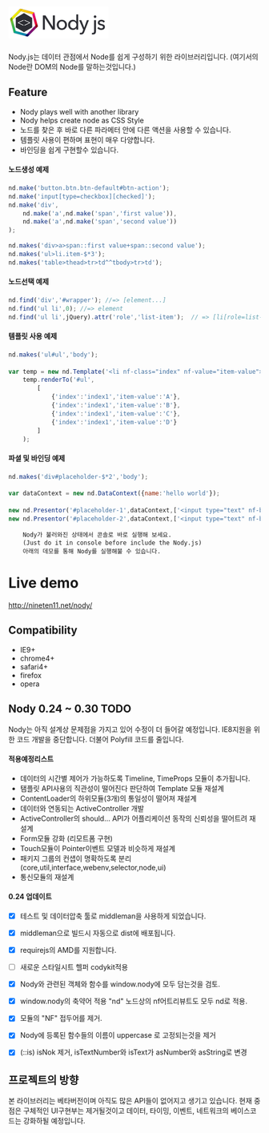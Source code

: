 ![Nody.js](/logo/nodyjs-small.png)
==================================
Nody.js는 데이터 관점에서 Node를 쉽게 구성하기 위한 라이브러리입니다. 
(여기서의 Node란 DOM의 Node를 말하는것입니다.)

## Feature #
  - Nody plays well with another library
  - Nody helps create node as CSS Style
  - 노드를 찾은 후 바로 다른 파라메터 안에 다른 액션을 사용할 수 있습니다.
  - 템플릿 사용이 편하며 표현이 매우 다양합니다.
  - 바인딩을 쉽게 구현할수 있습니다.

#### 노드생성 예제
```javascript
nd.make('button.btn.btn-default#btn-action');
nd.make('input[type=checkbox][checked]');
nd.make('div',
	nd.make('a',nd.make('span','first value')),
	nd.make('a',nd.make('span','second value'))
);
```
```javascript
nd.makes('div>a>span::first value+span::second value');
nd.makes('ul>li.item-$*3');
nd.makes('table>thead>tr>td^^tbody>tr>td');
```


#### 노드선택 예제
```javascript
nd.find('div','#wrapper'); //=> [element...]
nd.find('ul li',0); //=> element
nd.find('ul li',jQuery).attr('role','list-item');  // => [li[role=list-item]]
```

#### 템플릿 사용 예제
```javascript
nd.makes('ul#ul','body');

var temp = new nd.Template('<li nf-class="index" nf-value="item-value"></li>');
	temp.renderTo('#ul',
		[
			{'index':'index1','item-value':'A'},
			{'index':'index1','item-value':'B'},
			{'index':'index1','item-value':'C'},
			{'index':'index1','item-value':'D'}
		]
	);
```
  
#### 파셜 및 바인딩 예제
```javascript
nd.makes('div#placeholder-$*2','body');

var dataContext = new nd.DataContext({name:'hello world'});

new nd.Presentor('#placeholder-1',dataContext,['<input type="text" nf-bind="name">'],true);
new nd.Presentor('#placeholder-2',dataContext,['<input type="text" nf-bind="name">'],true);
```

```
	Nody가 불러와진 상태에서 콘솔로 바로 실행해 보세요.
	(Just do it in console before include the Nody.js)
	아래의 데모를 통해 Nody를 실행해불 수 있습니다.
```

# Live demo #
<a href="http://nineten11.net/nody/">http://nineten11.net/nody/</a>

## Compatibility #
  - IE9+
  - chrome4+
  - safari4+
  - firefox
  - opera
  
  
## Nody 0.24 ~ 0.30 TODO #
Nody는 아직 설계상 문제점을 가지고 있어 수정이 더 들어갈 예정입니다.
IE8지원을 위한 코드 개발을 중단합니다. 더불어 Polyfill 코드를 줄입니다.

#### 적용예정리스트
  
  - 데이터의 시간별 제어가 가능하도록 Timeline, TimeProps 모듈이 추가됩니다.
  - 탬플릿 API사용의 직관성이 떨어진다 판단하여 Template 모듈 재설계
  - ContentLoader의 하위모듈(3개)의 통일성이 떨어져 재설계
  - 데이터와 연동되는 ActiveController 개발
  - ActiveController의 should... API가 어플리케이션 동작의 신뢰성을 떨어트려 재설계
  - Form모듈 강화 (리모트폼 구현)
  - Touch모듈이 Pointer이벤트 모델과 비슷하게 재설계
  - 패키지 그룹의 컨샙이 명확하도록 분리 (core,util,interface,webenv,selector,node,ui)
  - 통신모듈의 재설계
  
#### 0.24 업데이트
  - [x] 테스트 및 데이터압축 툴로 middleman을 사용하게 되었습니다.
  - [x] middleman으로 빌드시 자동으로 dist에 배포됩니다.
  - [x] requirejs의 AMD를 지원합니다.
  - [ ] 새로운 스타일시트 헬퍼 codykit적용
  - [x] Nody와 관련된 객체와 함수를 window.nody에 모두 담는것을 검토.
  - [x] window.nody의 축약어 적용 "nd" 노드상의 nf어트리뷰트도 모두 nd로 적용.
  - [x] 모듈의 "NF" 접두어를 제거.
  - [x] Nody에 등록된 함수들의 이름이 uppercase 로 고정되는것을 제거
  - [x] (::is) isNok 제거, isTextNumber와 isText가 asNumber와 asString로 변경
  
  
## 프로젝트의 방향 #
본 라이브러리는 베타버전이며 아직도 많은 API들이 없어지고 생기고 있습니다.
현재 중점은 구체적인 UI구현부는 제거될것이고 데이터, 타이밍, 이벤트, 네트워크의 베이스코드는 강화하될 예정입니다.
